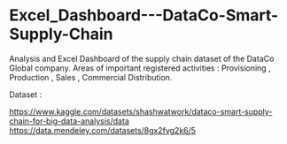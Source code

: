 # Excel_Dashboard---DataCo-Smart-Supply-Chain
Analysis and Excel Dashboard of the supply chain dataset of the DataCo Global company. Areas of important registered activities : Provisioning , Production , Sales , Commercial Distribution.

Dataset :

https://www.kaggle.com/datasets/shashwatwork/dataco-smart-supply-chain-for-big-data-analysis/data
https://data.mendeley.com/datasets/8gx2fvg2k6/5

